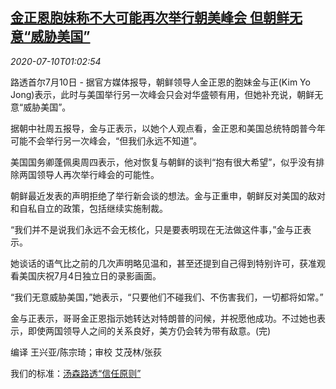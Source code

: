 <!--1594344194000-->
[金正恩胞妹称不大可能再次举行朝美峰会 但朝鲜无意“威胁美国”](https://cn.reuters.com/article/north-korea-kim-sister-usa-0710-fri-idCNKBS24B03O)
------

<div><i>2020-07-10T01:02:54</i></div><div class="StandardArticleBody_body"><p>路透首尔7月10日 - 据官方媒体报导，朝鲜领导人金正恩的胞妹金与正(Kim Yo Jong)表示，此时与美国举行另一次峰会只会对华盛顿有用，但她补充说，朝鲜无意“威胁美国”。 </p><p>据朝中社周五报导，金与正表示，以她个人观点看，金正恩和美国总统特朗普今年可能不会举行另一次峰会，“但我们永远不知道”。 </p><p>美国国务卿蓬佩奥周四表示，他对恢复与朝鲜的谈判“抱有很大希望”，似乎没有排除两国领导人再次举行峰会的可能性。 </p><p>朝鲜最近发表的声明拒绝了举行新会谈的想法。金与正重申，朝鲜反对美国的敌对和自私自立的政策，包括继续实施制裁。 </p><p>“我们并不是说我们永远不会无核化，只是要表明现在无法做这件事，”金与正表示。 </p><p>她谈话的语气比之前的几次声明略见温和，甚至还提到自己得到特别许可，获准观看美国庆祝7月4日独立日的录影画面。 </p><p>“我们无意威胁美国，”她表示，“只要他们不碰我们、不伤害我们，一切都将如常。” </p><p>金与正表示，哥哥金正恩指示她转达对特朗普的问候，并祝愿他成功。不过她也表示，即使两国领导人之间的关系良好，美方仍会转为带有敌意。(完) </p><div class="Attribution_container"><div class="Attribution_attribution"><p class="Attribution_content">编译 王兴亚/陈宗琦；审校 艾茂林/张荻 </p></div></div><div class="StandardArticleBody_trustBadgeContainer"><span class="StandardArticleBody_trustBadgeTitle">我们的标准：</span><span class="trustBadgeUrl"><a href="https://www.thomsonreuters.cn/content/dam/openweb/documents/pdf/china/brochures/about-us-1.pdf">汤森路透“信任原则”</a></span></div></div>
